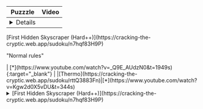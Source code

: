 
|Puzzzle|Video|
|--|--|
|<details>
  <summary>[First Hidden Skyscraper (Hard++)](https://cracking-the-cryptic.web.app/sudoku/n7hqf83H9P) </summary>
  
  "Normal rules"
</details> | [*](https://www.youtube.com/watch?v=_Q9E_AUdzN0&t=1949s){:target="_blank"} |
|[Thermo](https://cracking-the-cryptic.web.app/sudoku/rttQ3883Fn)|[*](https://www.youtube.com/watch?v=Kgw2d0X5vDU&t=344s)

<details>
  <summary>[First Hidden Skyscraper (Hard++)](https://cracking-the-cryptic.web.app/sudoku/n7hqf83H9P) </summary>
  
  "Normal rules"
</details>


